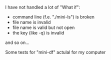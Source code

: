 I have not handled a lot of "What if":
  * command line (f.e. "./mini-ls") is broken
  * file name is invalid
  * file name is valid but not open
  * the key (like -q) is invalid
  
and so on...

Some tests for "mini-df" actulal for my computer
  

